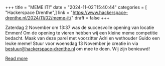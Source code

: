 +++
title = "MEME IT!"
date = "2024-11-02T15:40:44"
categories = [ "Hackerspace Drenthe",]
link = "https://www.hackerspace-drenthe.nl/2024/11/02/meme-it/"
draft = false
+++

Zaterdag 2 November om 13:37 was de succesvolle opening van locatie Emmen! Om de opening te vieren hebben wij een kleine meme competitie bedacht. Maak van deze parel met voorzitter Adri en wethouder Guido een leuke meme! Stuur voor woensdag 13 November je creatie in via bestuur@hackerspace-drenthe.nl om mee te doen. Wij zijn benieuwd!

[Read more](https://www.hackerspace-drenthe.nl/2024/11/02/meme-it/)
